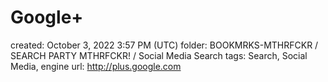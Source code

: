 # Google+

created: October 3, 2022 3:57 PM (UTC)
folder: BOOKMRKS-MTHRFCKR / SEARCH PARTY MTHRFCKR! / Social Media Search
tags: Search, Social Media, engine
url: http://plus.google.com